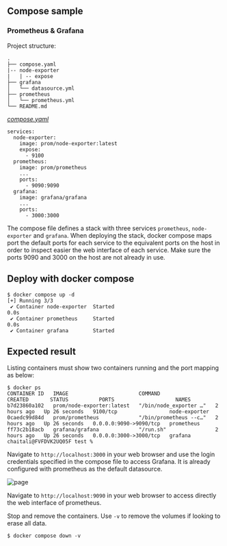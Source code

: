 ## Compose sample
### Prometheus & Grafana

Project structure:
```
.
├── compose.yaml
|-- node-exporter
|   | -- expose
├── grafana
│   └── datasource.yml
├── prometheus
│   └── prometheus.yml
└── README.md
```

[_compose.yaml_](compose.yaml)
```
services:
  node-exporter:
    image: prom/node-exporter:latest
    expose:
      - 9100 
  prometheus:
    image: prom/prometheus
    ...
    ports:
      - 9090:9090
  grafana:
    image: grafana/grafana
    ...
    ports:
      - 3000:3000
```
The compose file defines a stack with three services `prometheus`, `node-exporter` and `grafana`.
When deploying the stack, docker compose maps port the default ports for each service to the equivalent ports on the host in order to inspect easier the web interface of each service.
Make sure the ports 9090 and 3000 on the host are not already in use.

## Deploy with docker compose

```
$ docker compose up -d
[+] Running 3/3
 ✔ Container node-exporter  Started                                                                                                                                                                    0.0s
 ✔ Container prometheus     Started                                                                                                                                                                    0.0s
 ✔ Container grafana        Started
```

## Expected result

Listing containers must show two containers running and the port mapping as below:
```
$ docker ps
CONTAINER ID   IMAGE                       COMMAND                  CREATED       STATUS          PORTS                    NAMES
b7d23860a102   prom/node-exporter:latest   "/bin/node_exporter …"   2 hours ago   Up 26 seconds   9100/tcp                 node-exporter
0caedc99d84d   prom/prometheus             "/bin/prometheus --c…"   2 hours ago   Up 26 seconds   0.0.0.0:9090->9090/tcp   prometheus
ff73c2b18acb   grafana/grafana             "/run.sh"                2 hours ago   Up 26 seconds   0.0.0.0:3000->3000/tcp   grafana
chaitali@FVFDVK2UQ05F test %
```

Navigate to `http://localhost:3000` in your web browser and use the login credentials specified in the compose file to access Grafana. It is already configured with prometheus as the default datasource.

![page](output.jpg)

Navigate to `http://localhost:9090` in your web browser to access directly the web interface of prometheus.

Stop and remove the containers. Use `-v` to remove the volumes if looking to erase all data.
```
$ docker compose down -v
```
